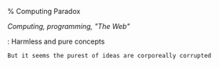 % Computing Paradox

*Computing, programming, "The Web"*

:	Harmless and pure concepts

	But it seems the purest of ideas are corporeally corrupted